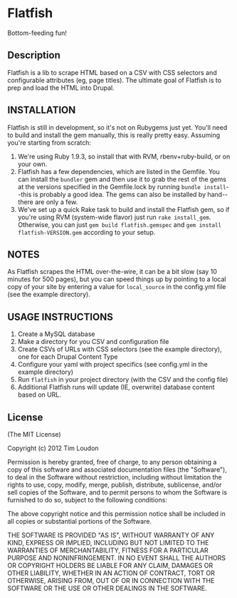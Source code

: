 # Flatfish
Bottom-feeding fun!

## Description
Flatfish is a lib to scrape HTML based on a CSV with CSS selectors and configurable attributes (eg, page titles).
The ultimate goal of Flatfish is to prep and load the HTML into Drupal.

## INSTALLATION
Flatfish is still in development, so it's not on Rubygems just yet.  You'll need to build and install the gem manually, this is really pretty easy.  Assuming you're starting from scratch:

1. We're using Ruby 1.9.3, so install that with RVM, rbenv+ruby-build, or on your own.
2. Flatfish has a few dependencies, which are listed in the Gemfile. You can install the `bundler` gem and then use it to grab the rest of the gems at the versions specified in the Gemfile.lock by running `bundle install`--this is probably a good idea. The gems can also be installed by hand--there are only a few.
3. We've set up a quick Rake task to build and install the Flatfish gem, so if you're using RVM (system-wide flavor) just run `rake install_gem`.  Otherwise, you can just `gem build flatfish.gemspec` and `gem install flatfish-VERSION.gem` according to your setup.

## NOTES
As Flatfish scrapes the HTML over-the-wire, it can be a bit slow (say 10 minutes for 500 pages), but you can speed things up by pointing to a local copy of your site by entering a value for `local_source` in the config.yml file (see the example directory).

## USAGE INSTRUCTIONS
1. Create a MySQL database
2. Make a directory for you CSV and configuration file
3. Create CSVs of URLs with CSS selectors (see the example directory), one for each Drupal Content Type
4. Configure your yaml with project specifics (see config.yml in the example directory)
5. Run `flatfish` in your project directory (with the CSV and the config file)
6. Additional Flatfish runs will update (IE, overwrite) database content based on URL.

## License
(The MIT License)

Copyright (c) 2012 Tim Loudon

Permission is hereby granted, free of charge, to any person obtaining a copy of this software and associated documentation files (the "Software"), to deal in the Software without restriction, including without limitation the rights to use, copy, modify, merge, publish, distribute, sublicense, and/or sell copies of the Software, and to permit persons to whom the Software is furnished to do so, subject to the following conditions:

The above copyright notice and this permission notice shall be included in all copies or substantial portions of the Software.

THE SOFTWARE IS PROVIDED "AS IS", WITHOUT WARRANTY OF ANY KIND, EXPRESS OR IMPLIED, INCLUDING BUT NOT LIMITED TO THE WARRANTIES OF MERCHANTABILITY, FITNESS FOR A PARTICULAR PURPOSE AND NONINFRINGEMENT. IN NO EVENT SHALL THE AUTHORS OR COPYRIGHT HOLDERS BE LIABLE FOR ANY CLAIM, DAMAGES OR OTHER LIABILITY, WHETHER IN AN ACTION OF CONTRACT, TORT OR OTHERWISE, ARISING FROM, OUT OF OR IN CONNECTION WITH THE SOFTWARE OR THE USE OR OTHER DEALINGS IN THE SOFTWARE.
